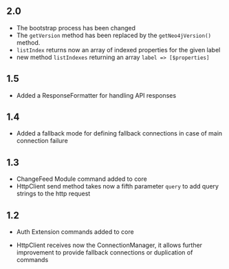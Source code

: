 ## 2.0

* The bootstrap process has been changed
* The `getVersion` method has been replaced by the `getNeo4jVersion()` method.
* `listIndex` returns now an array of indexed properties for the given label
* new method `listIndexes` returning an array `label => [$properties]`


## 1.5
- Added a ResponseFormatter for handling API responses

## 1.4

- Added a fallback mode for defining fallback connections in case of main connection failure

## 1.3

- ChangeFeed Module command added to core
- HttpClient send method takes now a fifth parameter `query` to add query strings to the http request

## 1.2

- Auth Extension commands added to core

- HttpClient receives now the ConnectionManager, it allows further improvement to provide fallback connections
or duplication of commands